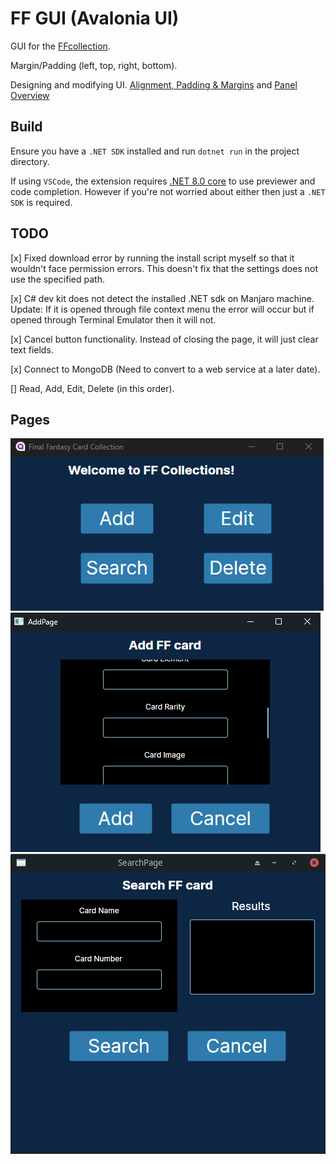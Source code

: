 # FF GUI (Avalonia UI)

GUI for the [FFcollection](https://github.com/TcPirate1/FFTCG_collection).

Margin/Padding (left, top, right, bottom).

Designing and modifying UI. [Alignment, Padding & Margins](https://docs.avaloniaui.net/docs/basics/user-interface/building-layouts/alignment-margins-and-padding) and [Panel Overview](https://docs.avaloniaui.net/docs/basics/user-interface/building-layouts/panels-overview)

## Build

Ensure you have a `.NET SDK` installed and run `dotnet run` in the project directory.

If using `VSCode`, the extension requires [.NET 8.0 core](https://marketplace.visualstudio.com/items?itemName=AvaloniaTeam.vscode-avalonia) to use previewer and code completion. However if you're not worried about either then just a `.NET SDK` is required.

## TODO

[x] Fixed download error by running the install script myself so that it wouldn't face permission errors. This doesn't fix that the settings does not use the specified path.

[x] C# dev kit does not detect the installed .NET sdk on Manjaro machine. Update: If it is opened through file context menu the error will occur but if opened through Terminal Emulator then it will not.

[x] Cancel button functionality. Instead of closing the page, it will just clear text fields.

[x] Connect to MongoDB (Need to convert to a web service at a later date).

[] Read, Add, Edit, Delete (in this order).

## Pages

![Home Page](./ProgressImages/Avalonia_FFGUI_HomePage.png)
![Add Page](./ProgressImages/Avalonia_FFGUI_AddPage.png)
![Search Page](./ProgressImages/Avalonia_FFGUI_SearchPage.png)
